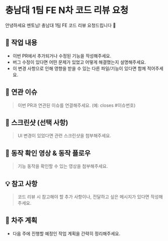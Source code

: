 # 충남대 1팀 FE N차 코드 리뷰 요청

안녕하세요 멘토님! 충남대 1팀 FE 코드 리뷰 요청드립니다 🙏

## 📝 작업 내용

- 이번 PR에서 추가되거나 수정된 기능을 작성해주세요.
- 버그 수정이 있다면 어떤 문제가 있었고 어떻게 해결했는지 설명해주세요.
- 이 변경 사항으로 인해 영향을 받을 수 있는 다른 파일/기능이 있다면 함께 적어주세요.

## 🔗 연관 이슈

> 이번 PR과 연관된 이슈를 연결해주세요. (예: closes #이슈번호)

## 📸 스크린샷 (선택 사항)

> UI 변경이 있었다면 관련 스크린샷을 첨부해주세요.

## 🎥 동작 확인 영상 & 동작 플로우

> 기능 동작을 확인할 수 있는 영상을 첨부해주세요.

## 💡 참고 사항

> 코드 리뷰 시 참고해야 할 추가 사항이나, 전달하고 싶은 메시지가 있다면 작성해주세요.

## 📌 차주 계획

- 다음 주에 진행할 예정인 작업 계획을 간략히 정리해주세요.
